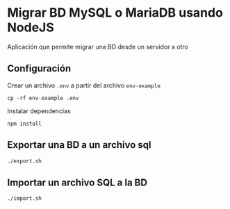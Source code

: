 # Migrar BD MySQL o MariaDB usando NodeJS

Aplicación que permite migrar una BD desde un servidor a otro

## Configuración

Crear un archivo `.env` a partir del archivo `env-example`
```
cp -rf env-example .env
```

Instalar dependencias
```
npm install
```

## Exportar una BD a un archivo sql
```bash
./export.sh
```

## Importar un archivo SQL a la BD
```bash
./import.sh
```
